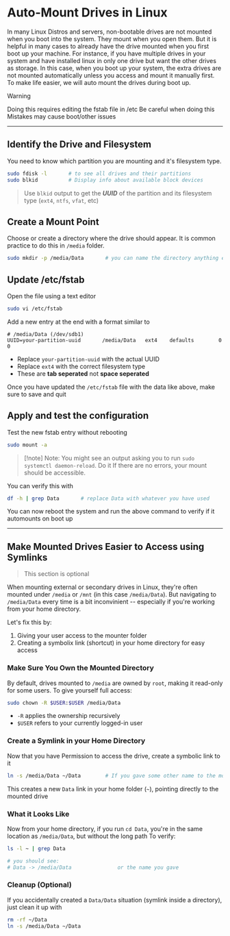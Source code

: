 # Auto-Mount Drives in Linux

In many Linux Distros and servers, non-bootable drives are not mounted when you boot into the system. They mount when you open them. But it is helpful in many cases to already have the drive mounted when you first boot up your machine.
For instance, if you have multiple drives in your system and have installed linux in only one drive but want the other drives as storage. In this case, when you boot up your system, the extra drives are not mounted automatically unless you access and mount it manually first.
To make life easier, we will auto mount the drives during boot up.

> [!warning]
> Doing this requires editing the fstab file in /etc
> Be careful when doing this
> Mistakes may cause boot/other issues

---

## Identify the Drive and Filesystem

You need to know which partition you are mounting and it's filesystem type.

```bash
sudo fdisk -l       # to see all drives and their partitions
sudo blkid          # Display info about available block devices
```

> Use `blkid` output to get the ***UUID*** of the partition and its filesystem type (`ext4`, `ntfs`, `vfat`, etc)

## Create a Mount Point

Choose or create a directory where the drive should appear. It is common practice to do this in `/media` folder.

```bash
sudo mkdir -p /media/Data       # you can name the directory anything else as well instead of Data
```

## Update /etc/fstab

Open the file using a text editor

```bash
sudo vi /etc/fstab
```

Add a new entry at the end with a format similar to

```text
# /media/Data (/dev/sdb1)
UUID=your-partition-uuid       /media/Data   ext4    defaults        0       0
```

- Replace `your-partition-uuid` with the actual UUID
- Replace `ext4` with the correct filesystem type
- These are **tab seperated** not **space seperated**

Once you have updated the `/etc/fstab` file with the data like above, make sure to save and quit

## Apply and test the configuration

Test the new fstab entry without rebooting

```bash
sudo mount -a
```

> [!note] Note:
> You might see an output asking you to run `sudo systemctl daemon-reload`. Do it
> If there are no errors, your mount should be accessible.

You can verify this with

```bash
df -h | grep Data       # replace Data with whatever you have used
```

You can now reboot the system and run the above command to verify if it automounts on boot up

---

## Make Mounted Drives Easier to Access using Symlinks

> This section is optional

When mounting external or secondary drives in Linux, they're often mounted under `/media` or `/mnt` (in this case `/media/Data`).
But navigating to `/media/Data` every time is a bit inconvinient -- especially if you're working from your home directory.

Let's fix this by:

1. Giving your user access to the mounter folder
2. Creating a symbolix link (shortcut) in your home directory for easy access

### Make Sure You Own the Mounted Directory

By default, drives mounted to `/media` are owned by `root`, making it read-only for some users.
To give yourself full access:

```bash
sudo chown -R $USER:$USER /media/Data
```

- `-R` applies the ownership recursively
- `$USER` refers to your currently logged-in user

### Create a Symlink in your Home Directory

Now that you have Permission to access the drive, create a symbolic link to it

```bash
ln -s /media/Data ~/Data        # If you gave some other name to the mount point instead of Data, use it
```

This creates a new `Data` link in your home folder (`~`), pointing directly to the mounted drive

### What it Looks Like

Now from your home directory, if you run `cd Data`, you're in the same location as `/media/Data`, but without the long path
To verify:

```bash
ls -l ~ | grep Data

# you should see:
# Data -> /media/Data               or the name you gave
```

### Cleanup (Optional)

If you accidentally created a `Data/Data` situation (symlink inside a directory), just clean it up with

```bash
rm -rf ~/Data
ln -s /media/Data ~/Data
```

